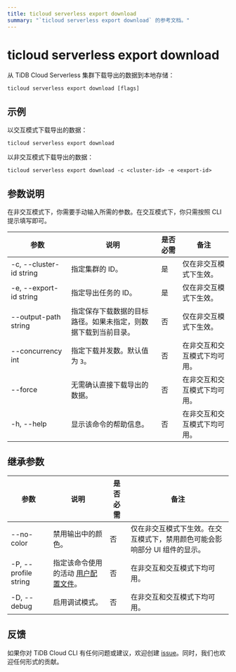 ```yaml
---
title: ticloud serverless export download
summary: "`ticloud serverless export download` 的参考文档。"
---
```


# ticloud serverless export download

从 TiDB Cloud Serverless 集群下载导出的数据到本地存储：

```shell
ticloud serverless export download [flags]
```

## 示例

以交互模式下载导出的数据：

```shell
ticloud serverless export download
```

以非交互模式下载导出的数据：

```shell
ticloud serverless export download -c <cluster-id> -e <export-id>
```

## 参数说明

在非交互模式下，你需要手动输入所需的参数。在交互模式下，你只需按照 CLI 提示填写即可。

| 参数                      | 说明                                                                                                              | 是否必需 | 备注                                               |
|---------------------------|-------------------------------------------------------------------------------------------------------------------|----------|----------------------------------------------------|
| -c, --cluster-id string   | 指定集群的 ID。                                                                                                   | 是       | 仅在非交互模式下生效。                            |
| -e, --export-id string    | 指定导出任务的 ID。                                                                                               | 是       | 仅在非交互模式下生效。                            |
| --output-path string      | 指定保存下载数据的目标路径。如果未指定，则数据下载到当前目录。                                                    | 否       | 仅在非交互模式下生效。                            |
| --concurrency int         | 指定下载并发数。默认值为 `3`。                                                                                   | 否       | 在非交互和交互模式下均可用。                      |
| --force                   | 无需确认直接下载导出的数据。                                                                                      | 否       | 在非交互和交互模式下均可用。                      |
| -h, --help                | 显示该命令的帮助信息。                                                                                            | 否       | 在非交互和交互模式下均可用。                      |

## 继承参数

| 参数                    | 说明                                                                                                 | 是否必需 | 备注                                                                                   |
|-------------------------|------------------------------------------------------------------------------------------------------|----------|----------------------------------------------------------------------------------------|
| --no-color              | 禁用输出中的颜色。                                                                                   | 否       | 仅在非交互模式下生效。在交互模式下，禁用颜色可能会影响部分 UI 组件的显示。             |
| -P, --profile string    | 指定该命令使用的活动 [用户配置文件](/tidb-cloud/cli-reference.md#user-profile)。                     | 否       | 在非交互和交互模式下均可用。                                                          |
| -D, --debug             | 启用调试模式。                                                                                       | 否       | 在非交互和交互模式下均可用。                                                          |

## 反馈

如果你对 TiDB Cloud CLI 有任何问题或建议，欢迎创建 [issue](https://github.com/tidbcloud/tidbcloud-cli/issues/new/choose)。同时，我们也欢迎任何形式的贡献。
